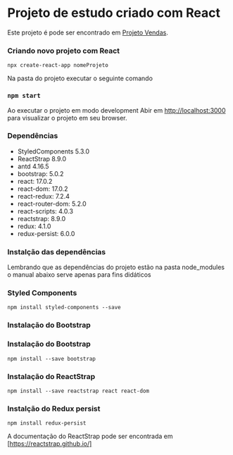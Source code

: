# Projeto de estudo criado com React

Este projeto é pode ser encontrado em [Projeto Vendas](https://github.com/andreluizmicro/vendas).
### Criando novo projeto com React

`npx create-react-app nomeProjeto`

Na pasta do projeto executar o seguinte comando
### `npm start`

Ao executar o projeto em modo development
Abir em [http://localhost:3000](http://localhost:3000) para visualizar o projeto em seu browser.

### Dependências
* StyledComponents 5.3.0
* ReactStrap 8.9.0
* antd 4.16.5
* bootstrap: 5.0.2
* react: 17.0.2
* react-dom: 17.0.2
* react-redux: 7.2.4
* react-router-dom: 5.2.0
* react-scripts: 4.0.3
* reactstrap: 8.9.0
* redux: 4.1.0
* redux-persist: 6.0.0


### Instalção das dependências

Lembrando que as dependências do projeto estão na pasta node_modules o manual abaixo serve apenas para fins didáticos
### Styled Components
`npm install styled-components --save`
### Instalação do Bootstrap
### Instalação do Bootstrap
`npm install --save bootstrap`

### Instalação do ReactStrap
`npm install --save reactstrap react react-dom`

### Instalção do Redux persist
`npm install redux-persist`

A documentação do ReactStrap pode ser encontrada em [https://reactstrap.github.io/]
